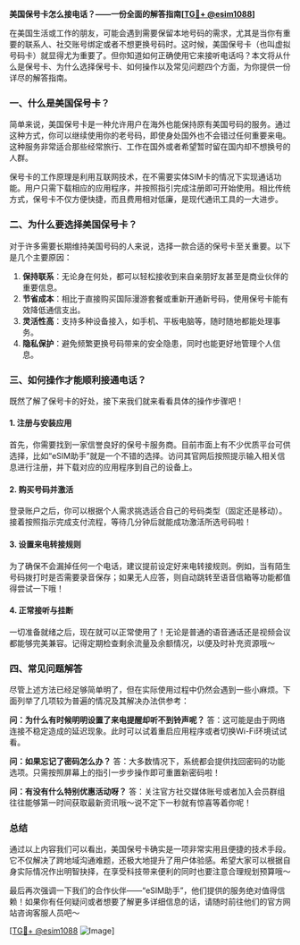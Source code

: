 **美国保号卡怎么接电话？——一份全面的解答指南[[TG💪+ @esim1088](https://t.me/s/esim1088)]**

在美国生活或工作的朋友，可能会遇到需要保留本地号码的需求，尤其是当你有重要的联系人、社交账号绑定或者不想更换号码时。这时候，美国保号卡（也叫虚拟号码卡）就显得尤为重要了。但你知道如何正确使用它来接听电话吗？本文将从什么是保号卡、为什么选择保号卡、如何操作以及常见问题四个方面，为你提供一份详尽的解答指南。

### 一、什么是美国保号卡？

简单来说，美国保号卡是一种允许用户在海外也能保持原有美国号码的服务。通过这种方式，你可以继续使用你的老号码，即使身处国外也不会错过任何重要来电。这种服务非常适合那些经常旅行、工作在国外或者希望暂时留在国内却不想换号的人群。

保号卡的工作原理是利用互联网技术，在不需要实体SIM卡的情况下实现通话功能。用户只需下载相应的应用程序，并按照指引完成注册即可开始使用。相比传统方式，保号卡不仅方便快捷，而且费用相对低廉，是现代通讯工具的一大进步。

### 二、为什么要选择美国保号卡？

对于许多需要长期维持美国号码的人来说，选择一款合适的保号卡至关重要。以下是几个主要原因：

1. **保持联系**：无论身在何处，都可以轻松接收到来自亲朋好友甚至是商业伙伴的重要信息。
2. **节省成本**：相比于直接购买国际漫游套餐或重新开通新号码，使用保号卡能有效降低通信支出。
3. **灵活性高**：支持多种设备接入，如手机、平板电脑等，随时随地都能处理事务。
4. **隐私保护**：避免频繁更换号码带来的安全隐患，同时也能更好地管理个人信息。

### 三、如何操作才能顺利接通电话？

既然了解了保号卡的好处，接下来我们就来看看具体的操作步骤吧！

#### 1. 注册与安装应用
首先，你需要找到一家信誉良好的保号卡服务商。目前市面上有不少优质平台可供选择，比如“eSIM助手”就是一个不错的选择。访问其官网后按照提示输入相关信息进行注册，并下载对应的应用程序到自己的设备上。

#### 2. 购买号码并激活
登录账户之后，你可以根据个人需求挑选适合自己的号码类型（固定还是移动）。接着按照指示完成支付流程，等待几分钟后就能成功激活所选号码啦！

#### 3. 设置来电转接规则
为了确保不会漏掉任何一个电话，建议提前设定好来电转接规则。例如，当有陌生号码拨打时是否需要录音保存；如果无人应答，则自动跳转至语音信箱等功能都值得尝试一下哦！

#### 4. 正常接听与挂断
一切准备就绪之后，现在就可以正常使用了！无论是普通的语音通话还是视频会议都能够完美兼容。记得定期检查剩余流量及余额情况，以便及时补充资源哦～

### 四、常见问题解答

尽管上述方法已经足够简单明了，但在实际使用过程中仍然会遇到一些小麻烦。下面列举了几项较为普遍的情况及其解决办法供参考：

**问：为什么有时候明明设置了来电提醒却听不到铃声呢？**
答：这可能是由于网络连接不稳定造成的延迟现象。此时可以试着重启应用程序或者切换Wi-Fi环境试试看。

**问：如果忘记了密码怎么办？**
答：大多数情况下，系统都会提供找回密码的功能选项。只需按照屏幕上的指引一步步操作即可重置新密码啦！

**问：有没有什么特别优惠活动呀？**
答：关注官方社交媒体账号或者加入会员群组往往能够第一时间获取最新资讯哦～说不定下一秒就有惊喜等着你呢！

### 总结

通过以上内容我们可以看出，美国保号卡确实是一项非常实用且便捷的技术手段。它不仅解决了跨地域沟通难题，还极大地提升了用户体验感。希望大家可以根据自身实际情况作出明智抉择，在享受科技带来便利的同时也要注意合理规划预算哦～

最后再次强调一下我们的合作伙伴——“eSIM助手”，他们提供的服务绝对值得信赖！如果你有任何疑问或者想要了解更多详细信息的话，请随时前往他们的官方网站咨询客服人员吧～

[[TG💪+ @esim1088](https://t.me/s/esim1088) ![Image](https://i.postimg.cc/4NQfJmqS/Snipaste-2025-05-13-00-14-12.png)]